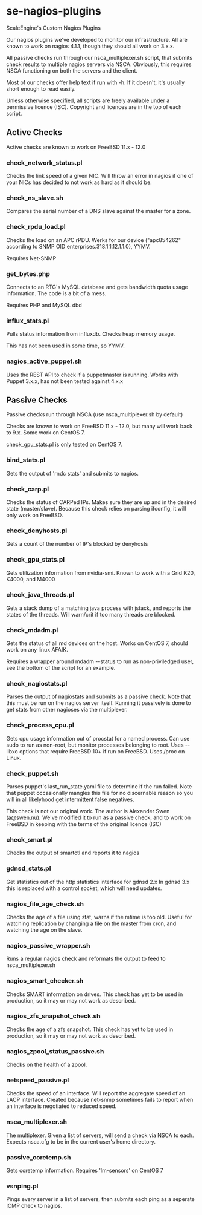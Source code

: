 # se-nagios-plugins
ScaleEngine's Custom Nagios Plugins

Our nagios plugins we've developed to monitor our infrastructure.  All are known to work on nagios 4.1.1, though they should all work on 3.x.x.

All passive checks run through our nsca_multiplexer.sh script, that submits check results to multiple nagios servers via NSCA.  Obviously, this requires NSCA functioning on both the servers and the client.

Most of our checks offer help text if run with -h.  If it doesn't, it's usually short enough to read easily.

Unless otherwise specified, all scripts are freely available under a permissive licence (ISC).  Copyright and licences are in the top of each script.

## Active Checks

Active checks are known to work on FreeBSD 11.x - 12.0

### check_network_status.pl 

Checks the link speed of a given NIC.  Will throw an error in nagios if one of your NICs has decided to not work as hard as it should be.

### check_ns_slave.sh 

Compares the serial number of a DNS slave against the master for a zone.

### check_rpdu_load.pl 

Checks the load on an APC rPDU.  Werks for our device ("apc854262" according to SNMP OID enterprises.318.1.1.12.1.1.0), YYMV.  

Requires Net-SNMP

### get_bytes.php 

Connects to an RTG's MySQL database and gets bandwidth quota usage information.  The code is a bit of a mess.

Requires PHP and  MySQL dbd

### influx_stats.pl

Pulls status information from influxdb.  Checks heap memory usage.

This has not been used in some time, so YYMV.

### nagios_active_puppet.sh 

Uses the REST API to check if a puppetmaster is running.  Works with Puppet 3.x.x, has not been tested against 4.x.x

## Passive Checks 

Passive checks run through NSCA (use nsca_multiplexer.sh by default)

Checks are known to work on FreeBSD 11.x - 12.0, but many will work back to 9.x.  Some work on CentOS 7.

check_gpu_stats.pl is only tested on CentOS 7.

### bind_stats.pl 

Gets the output of 'rndc stats' and submits to nagios.

### check_carp.pl

Checks the status of CARPed IPs.  Makes sure they are up and in the desired state (master/slave).  Because this check relies on parsing ifconfig, it will only work on FreeBSD.

### check_denyhosts.pl 

Gets a count of the number of IP's blocked by denyhosts

### check_gpu_stats.pl 

Gets utilization information from nvidia-smi.  Known to work with a Grid K20, K4000, and M4000

### check_java_threads.pl

Gets a stack dump of a matching java process with jstack, and reports the states of the threads.  Will warn/crit if too many threads are blocked.

### check_mdadm.pl

Gets the status of all md devices on the host.  Works on CentOS 7, should work on any linux AFAIK.

Requires a wrapper around mdadm --status to run as non-priviledged user, see the bottom of the script for an example.

### check_nagiostats.pl 

Parses the output of nagiostats and submits as a passive check.  Note that this must be run on the nagios server itself.  Running it passively is done to get stats from other nagioses via the multiplexer.

### check_process_cpu.pl

Gets cpu usage information out of procstat for a named process.  Can use sudo to run as non-root, but monitor processes belonging to root.  Uses --libxo options that require FreeBSD 10+ if run on FreeBSD.  Uses /proc on Linux.

### check_puppet.sh 

Parses puppet's last_run_state.yaml file to determine if the run failed.  Note that puppet occasionally mangles this file for no discernable reason so you will in all likelyhood get intermittent false negatives.

This check is not our original work.  The author is Alexander Swen (a@swen.nu).  We've modified it to run as a passive check, and to work on FreeBSD in keeping with the terms of the original licence (ISC)

### check_smart.pl

Checks the output of smartctl and reports it to nagios

### gdnsd_stats.pl

Get statistics out of the http statistics interface for gdnsd 2.x  In gdnsd 3.x this is replaced with a control socket, which will need updates.

### nagios_file_age_check.sh 

Checks the age of a file using stat, warns if the mtime is too old.  Useful for watching replication by changing a file on the master from cron, and watching the age on the slave.

### nagios_passive_wrapper.sh 

Runs a regular nagios check and reformats the output to feed to nsca_multiplexer.sh

### nagios_smart_checker.sh 

Checks SMART information on drives.  This check has yet to be used in production, so it may or may not work as described.

### nagios_zfs_snapshot_check.sh 

Checks the age of a zfs snapshot.  This check has yet to be used in production, so it may or may not work as described.

### nagios_zpool_status_passive.sh 

Checks on the health of a zpool.

### netspeed_passive.pl

Checks the speed of an interface.  Will report the aggregate speed of an LACP interface.
Created because net-snmp sometimes fails to report when an interface is negotiated to reduced speed.

### nsca_multiplexer.sh 

The multiplexer.  Given a list of servers, will send a check via NSCA to each.  Expects nsca.cfg to be in the current user's home directory.

### passive_coretemp.sh 

Gets coretemp information.  Requires 'lm-sensors' on CentOS 7

### vsnping.pl 

Pings every server in a list of servers, then submits each ping as a seperate ICMP check to nagios.
